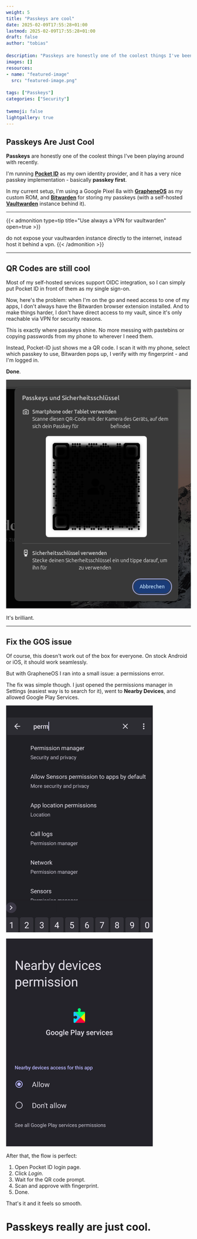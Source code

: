 ```yaml
---
weight: 5
title: "Passkeys are cool"
date: 2025-02-09T17:55:28+01:00
lastmod: 2025-02-09T17:55:28+01:00
draft: false
author: "tobias"

description: "Passkeys are honestly one of the coolest things I've been playing around with recently."
images: []
resources:
- name: "featured-image"
  src: "featured-image.png"

tags: ["Passkeys"]
categories: ["Security"]

twemoji: false
lightgallery: true
---
```



<!--more-->

## Passkeys Are Just Cool

**Passkeys** are honestly one of the coolest things I've been playing around
with recently.

I'm running [**Pocket ID**](https://pocket-id.org) as my own
identity provider, and it has a very nice passkey
implementation - basically **passkey first**.

In my current setup, I'm using a Google Pixel 8a with [**GrapheneOS**](https://grapheneos.org/) as my
custom ROM, and [**Bitwarden**](https://bitwarden.com/) for storing my passkeys (with a self-hosted
[**Vaultwarden**](https://github.com/dani-garcia/vaultwarden) instance behind it). 

___

{{< admonition type=tip title="Use always a VPN for vaultwarden" open=true >}}

do not expose your vaultwarden instance directly to the internet, instead host it behind a vpn.
{{< /admonition >}}

---

## QR Codes are still cool 

Most of my self-hosted services support
OIDC integration, so I can simply put Pocket ID in front of them as my
single sign-on.

Now, here's the problem: when I'm on the go and need access to one of my
apps, I don't always have the Bitwarden browser extension installed. And
to make things harder, I don't have direct access to my vault, since
it's only reachable via VPN for security reasons.

This is exactly where passkeys shine. No more messing with pastebins or
copying passwords from my phone to wherever I need them. 

Instead, Pocket-ID just shows me a QR code. I scan it with my phone, select which
passkey to use, Bitwarden pops up, I verify with my fingerprint - and
I'm logged in. 

**Done**. 

![login via qr code](./image1.png)

It's brilliant.

---

## Fix the GOS issue

Of course, this doesn't work out of the box for everyone. On stock
Android or iOS, it should work seamlessly. 

But with GrapheneOS I ran into a small issue: a permissions error. 

The fix was simple though. 
I just opened the permissions manager in Settings (easiest way is to
search for it), went to **Nearby Devices**, and allowed Google Play
Services.

<img src="./permission.png" alt="search for permission" width="400">
<p>
<img src="./allow.png" alt="allow play services to nearby" width="400">

After that, the flow is perfect:
1. Open Pocket ID login page.
2. Click *Login*.
3. Wait for the QR code prompt.
4. Scan and approve with fingerprint.
5. Done.

That's it and it feels so smooth. 

# Passkeys really are just cool.